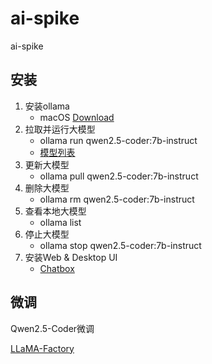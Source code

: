 # ai-spike
ai-spike

## 安装

1. 安装ollama
   * macOS [Download](https://ollama.com/download/Ollama-darwin.zip)
2. 拉取并运行大模型
   * ollama run qwen2.5-coder:7b-instruct
   * [模型列表](https://ollama.com/)
3. 更新大模型
   * ollama pull  qwen2.5-coder:7b-instruct
4. 删除大模型
   * ollama rm  qwen2.5-coder:7b-instruct
5. 查看本地大模型
   * ollama list
6. 停止大模型
   * ollama stop qwen2.5-coder:7b-instruct
7. 安装Web & Desktop UI
   * [Chatbox](https://github.com/Bin-Huang/Chatbox)

## 微调

Qwen2.5-Coder微调

[LLaMA-Factory](https://qwen.readthedocs.io/en/latest/training/SFT/llama_factory.html)
